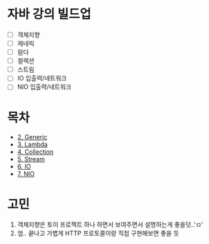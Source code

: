 # 자바 강의 빌드업

- [ ] 객체지향
- [ ] 제네릭
- [ ] 람다
- [ ] 컬렉션
- [ ] 스트림
- [ ] IO 입출력/네트워크
- [ ] NIO 입출력/네트워크

# 목차

- [2. Generic](2.%20generic.md)
- [3. Lambda](3.%20lambda.md)
- [4. Collection](4.%20collection.md)
- [5. Stream](5.%20stream.md)
- [6. IO](6.%20io.md)
- [7. NIO](7.%20nio.md)

# 고민

1. 객체지향은 토이 프로젝트 하나 하면서 보여주면서 설명하는게 좋을덧..'ㅁ'
2. 엄.. 끝나고 가볍게 HTTP 프로토콜이랑 직접 구현해보면 좋을 듯